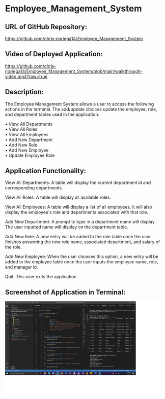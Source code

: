 # Employee_Management_System

## URL of GitHub Repository: 
https://github.com/chris-noriega14/Employee_Management_System

## Video of Deployed Application: 
https://github.com/chris-noriega14/Employee_Management_System/blob/main/walkthrough-video.mp4?raw=true

## Description: 
The Employee Management System allows a user to access the following actions in the terminal. The add/update choices update the employee, role, and department tables used in the application.

•	View All Departments
<br>
•	View All Roles
<br>
•	View All Employees
<br>
•	Add New Department
<br>
•	Add New Role
<br>
•	Add New Employee
<br>
•	Update Employee Role
<br>

## Application Functionality:
View All Departments: A table will display the current department id and corresponding departments.

View All Roles: A table will display all available roles.

View All Employees: A table will display a list of all employees. It will also display the employee's role and departments associated with that role.

Add New Department: A prompt to type in a department name will display. The user inputted name will display on the department table.

Add New Role: A new entry will be added to the role table once the user finishes answering the new role name, associated department, and salary of the role.

Add New Employee: When the user chooses this option, a new entry will be added to the employee table once the user inputs the employee name, role, and manager id.

Quit: This user exits the application.

## Screenshot of Application in Terminal:
<img src=https://github.com/chris-noriega14/Employee_Management_System/blob/main/screenshot_running_in_terminal.png>
